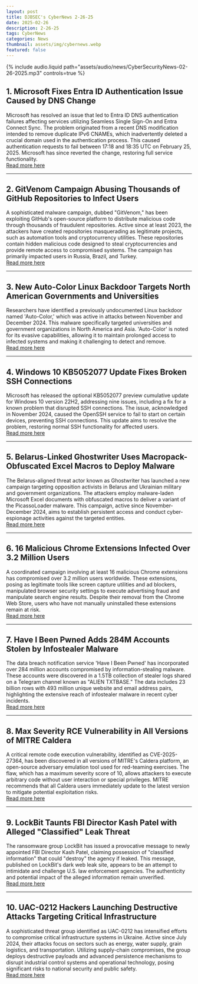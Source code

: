 ```yaml
---
layout: post
title: DJBSEC's CyberNews 2-26-25
date: 2025-02-26
description: 2-26-25
tags: CyberNews
categories: News
thumbnail: assets/img/cybernews.webp
featured: false
---
```



<div class="row mt-3">
    <div class="col-sm mt-3 mt-md-0">
        {% include audio.liquid path="assets/audio/news/CyberSecurityNews-02-26-2025.mp3" controls=true %}
    </div>
</div>

## 1. Microsoft Fixes Entra ID Authentication Issue Caused by DNS Change
Microsoft has resolved an issue that led to Entra ID DNS authentication failures affecting services utilizing Seamless Single Sign-On and Entra Connect Sync. The problem originated from a recent DNS modification intended to remove duplicate IPv6 CNAMEs, which inadvertently deleted a crucial domain used in the authentication process. This caused authentication requests to fail between 17:18 and 18:35 UTC on February 25, 2025. Microsoft has since reverted the change, restoring full service functionality.  
[Read more here](https://www.bleepingcomputer.com/news/microsoft/microsoft-fixes-entra-id-authentication-issue-caused-by-dns-change/)

---

## 2. GitVenom Campaign Abusing Thousands of GitHub Repositories to Infect Users
A sophisticated malware campaign, dubbed "GitVenom," has been exploiting GitHub's open-source platform to distribute malicious code through thousands of fraudulent repositories. Active since at least 2023, the attackers have created repositories masquerading as legitimate projects, such as automation tools and cryptocurrency utilities. These repositories contain hidden malicious code designed to steal cryptocurrencies and provide remote access to compromised systems. The campaign has primarily impacted users in Russia, Brazil, and Turkey.  
[Read more here](https://cybersecuritynews.com/gitvenom-abusing-thousands-of-github-repositories/)

---

## 3. New Auto-Color Linux Backdoor Targets North American Governments and Universities
Researchers have identified a previously undocumented Linux backdoor named 'Auto-Color,' which was active in attacks between November and December 2024. This malware specifically targeted universities and government organizations in North America and Asia. 'Auto-Color' is noted for its evasive capabilities, allowing it to maintain prolonged access to infected systems and making it challenging to detect and remove.  
[Read more here](https://www.bleepingcomputer.com/news/security/new-auto-color-linux-backdoor-targets-north-american-govts-universities/)

---

## 4. Windows 10 KB5052077 Update Fixes Broken SSH Connections
Microsoft has released the optional KB5052077 preview cumulative update for Windows 10 version 22H2, addressing nine issues, including a fix for a known problem that disrupted SSH connections. The issue, acknowledged in November 2024, caused the OpenSSH service to fail to start on certain devices, preventing SSH connections. This update aims to resolve the problem, restoring normal SSH functionality for affected users.  
[Read more here](https://www.bleepingcomputer.com/news/microsoft/windows-10-kb5052077-update-fixes-broken-ssh-connections/)

---

## 5. Belarus-Linked Ghostwriter Uses Macropack-Obfuscated Excel Macros to Deploy Malware
The Belarus-aligned threat actor known as Ghostwriter has launched a new campaign targeting opposition activists in Belarus and Ukrainian military and government organizations. The attackers employ malware-laden Microsoft Excel documents with obfuscated macros to deliver a variant of the PicassoLoader malware. This campaign, active since November-December 2024, aims to establish persistent access and conduct cyber-espionage activities against the targeted entities.  
[Read more here](https://thehackernews.com/2025/02/belarus-linked-ghostwriter-uses.html)

---

## 6. 16 Malicious Chrome Extensions Infected Over 3.2 Million Users
A coordinated campaign involving at least 16 malicious Chrome extensions has compromised over 3.2 million users worldwide. These extensions, posing as legitimate tools like screen capture utilities and ad blockers, manipulated browser security settings to execute advertising fraud and manipulate search engine results. Despite their removal from the Chrome Web Store, users who have not manually uninstalled these extensions remain at risk.  
[Read more here](https://cybersecuritynews.com/16-malicious-chrome-extensions/)

---

## 7. Have I Been Pwned Adds 284M Accounts Stolen by Infostealer Malware
The data breach notification service 'Have I Been Pwned' has incorporated over 284 million accounts compromised by information-stealing malware. These accounts were discovered in a 1.5TB collection of stealer logs shared on a Telegram channel known as "ALIEN TXTBASE." The data includes 23 billion rows with 493 million unique website and email address pairs, highlighting the extensive reach of infostealer malware in recent cyber incidents.  
[Read more here](https://www.bleepingcomputer.com/news/security/have-i-been-pwned-adds-284m-accounts-stolen-by-infostealer-malware/)

---

## 8. Max Severity RCE Vulnerability in All Versions of MITRE Caldera
A critical remote code execution vulnerability, identified as CVE-2025-27364, has been discovered in all versions of MITRE's Caldera platform, an open-source adversary emulation tool used for red-teaming exercises. The flaw, which has a maximum severity score of 10, allows attackers to execute arbitrary code without user interaction or special privileges. MITRE recommends that all Caldera users immediately update to the latest version to mitigate potential exploitation risks.  
[Read more here](https://www.darkreading.com/application-security/max-severity-rce-vuln-all-versions-mitre-caldera)

---

## 9. LockBit Taunts FBI Director Kash Patel with Alleged "Classified" Leak Threat
The ransomware group LockBit has issued a provocative message to newly appointed FBI Director Kash Patel, claiming possession of "classified information" that could "destroy" the agency if leaked. This message, published on LockBit's dark web leak site, appears to be an attempt to intimidate and challenge U.S. law enforcement agencies. The authenticity and potential impact of the alleged information remain unverified.  
[Read more here](https://securityaffairs.com/174639/cyber-crime/lockbit-taunts-fbi-director-kash-patel.html)

---

## 10. UAC-0212 Hackers Launching Destructive Attacks Targeting Critical Infrastructure
A sophisticated threat group identified as UAC-0212 has intensified efforts to compromise critical infrastructure systems in Ukraine. Active since July 2024, their attacks focus on sectors such as energy, water supply, grain logistics, and transportation. Utilizing supply-chain compromises, the group deploys destructive payloads and advanced persistence mechanisms to disrupt industrial control systems and operational technology, posing significant risks to national security and public safety.  
[Read more here](https://cybersecuritynews.com/uac-0212-hackers-launching-destructive-attack/)
